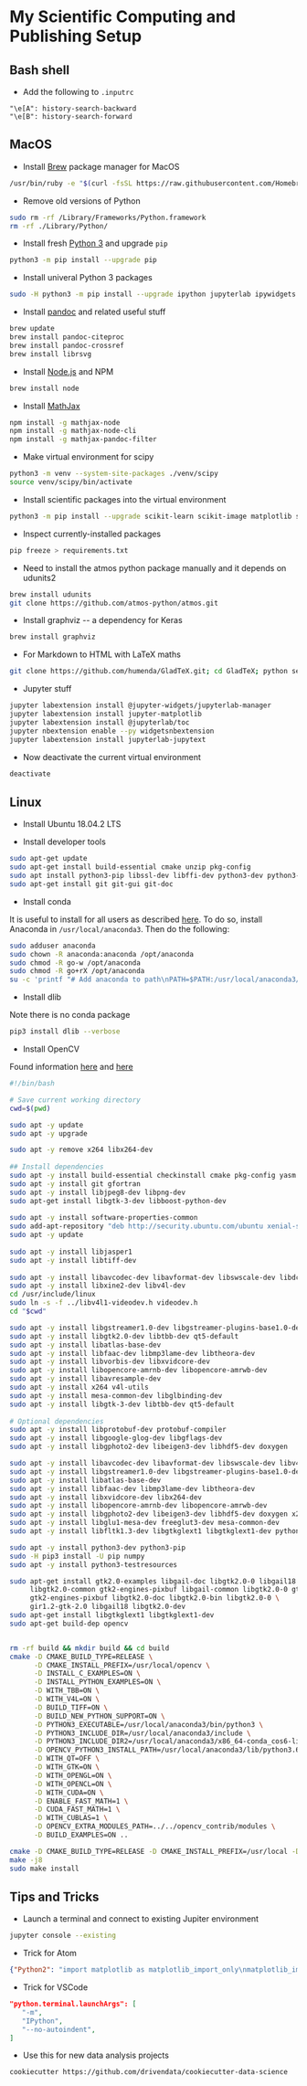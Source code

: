 # My Scientific Computing and Publishing Setup


## Bash shell

* Add the following to `.inputrc`

```
"\e[A": history-search-backward
"\e[B": history-search-forward
```

## MacOS

* Install [Brew](https://brew.sh) package manager for MacOS

```bash
/usr/bin/ruby -e "$(curl -fsSL https://raw.githubusercontent.com/Homebrew/install/master/install)"
```

* Remove old versions of Python

```bash
sudo rm -rf /Library/Frameworks/Python.framework
rm -rf ./Library/Python/
```

* Install fresh [Python 3](https://www.python.org/downloads/mac-osx/) and upgrade `pip`

```bash
python3 -m pip install --upgrade pip
```

* Install univeral Python 3 packages

```bash
sudo -H python3 -m pip install --upgrade ipython jupyterlab ipywidgets nbconvert ipykernel autopep8 black yapf isort pipreqs pylint python-language-server[all] genson pipreqs cookiecutter python-dotenv sphinx sphinx-autobuild jsonmerge jupytext pandoc-eqnos pandoc-fignos pandoc-tablenos
```

* Install [pandoc](https://pandoc.org/installing.html) and related useful stuff

```bash
brew update
brew install pandoc-citeproc
brew install pandoc-crossref
brew install librsvg
```

* Install [Node.js](https://nodejs.org/en/) and NPM

```bash
brew install node
```

* Install [MathJax](https://www.mathjax.org)

```bash
npm install -g mathjax-node
npm install -g mathjax-node-cli
npm install -g mathjax-pandoc-filter
```

* Make virtual environment for scipy

```bash
python3 -m venv --system-site-packages ./venv/scipy
source venv/scipy/bin/activate
```

* Install scientific packages into the virtual environment

```bash
python3 -m pip install --upgrade scikit-learn scikit-image matplotlib sympy pandas xarray cython tensorly pymc3 nose numexpr Pillow h5py netCDF4 cfunits wpca keras tensorflow pydot statsmodels constrNMPy spectral seaborn dask ipympl pyro-ppl torch torchvision pweave
```

* Inspect currently-installed packages

```bash
pip freeze > requirements.txt
```

* Need to install the atmos python package manually and it depends on udunits2

```bash
brew install udunits
git clone https://github.com/atmos-python/atmos.git

```

* Install graphviz -- a dependency for Keras

```bash
brew install graphviz
```

* For Markdown to HTML with LaTeX maths

```bash
git clone https://github.com/humenda/GladTeX.git; cd GladTeX; python setup.py install
```

* Jupyter stuff

```bash
jupyter labextension install @jupyter-widgets/jupyterlab-manager
jupyter labextension install jupyter-matplotlib
jupyter labextension install @jupyterlab/toc
jupyter nbextension enable --py widgetsnbextension
jupyter labextension install jupyterlab-jupytext
```

* Now deactivate the current virtual environment

```bash
deactivate
```

## Linux

* Install Ubuntu 18.04.2 LTS

* Install developer tools

```bash
sudo apt-get update
sudo apt-get install build-essential cmake unzip pkg-config
sudo apt install python3-pip libssl-dev libffi-dev python3-dev python3-venv
sudo apt-get install git git-gui git-doc
```

* Install conda

It is useful to install for all users as described [here](https://medium.com/@pjptech/installing-anaconda-for-multiple-users-650b2a6666c6). To do so, install Anaconda in `/usr/local/anaconda3`. Then do the following:

```bash
sudo adduser anaconda
sudo chown -R anaconda:anaconda /opt/anaconda
sudo chmod -R go-w /opt/anaconda
sudo chmod -R go+rX /opt/anaconda
su -c 'printf "# Add anaconda to path\nPATH=$PATH:/usr/local/anaconda3/bin/" >> /home/anaconda/.bashrc' anaconda
```

* Install dlib

Note there is no conda package

```bash
pip3 install dlib --verbose
```

* Install OpenCV

Found information [here](https://docs.opencv.org/4.1.1/d2/de6/tutorial_py_setup_in_ubuntu.html) and [here](https://www.pyimagesearch.com/2018/05/28/ubuntu-18-04-how-to-install-opencv/)

```bash
#!/bin/bash

# Save current working directory
cwd=$(pwd)

sudo apt -y update
sudo apt -y upgrade

sudo apt -y remove x264 libx264-dev
 
## Install dependencies
sudo apt -y install build-essential checkinstall cmake pkg-config yasm
sudo apt -y install git gfortran
sudo apt -y install libjpeg8-dev libpng-dev
sudo apt-get install libgtk-3-dev libboost-python-dev
 
sudo apt -y install software-properties-common
sudo add-apt-repository "deb http://security.ubuntu.com/ubuntu xenial-security main"
sudo apt -y update
 
sudo apt -y install libjasper1
sudo apt -y install libtiff-dev
 
sudo apt -y install libavcodec-dev libavformat-dev libswscale-dev libdc1394-22-dev
sudo apt -y install libxine2-dev libv4l-dev
cd /usr/include/linux
sudo ln -s -f ../libv4l1-videodev.h videodev.h
cd "$cwd"

sudo apt -y install libgstreamer1.0-dev libgstreamer-plugins-base1.0-dev
sudo apt -y install libgtk2.0-dev libtbb-dev qt5-default
sudo apt -y install libatlas-base-dev
sudo apt -y install libfaac-dev libmp3lame-dev libtheora-dev
sudo apt -y install libvorbis-dev libxvidcore-dev
sudo apt -y install libopencore-amrnb-dev libopencore-amrwb-dev
sudo apt -y install libavresample-dev
sudo apt -y install x264 v4l-utils
sudo apt -y install mesa-common-dev libglbinding-dev
sudo apt -y install libgtk-3-dev libtbb-dev qt5-default
 
# Optional dependencies
sudo apt -y install libprotobuf-dev protobuf-compiler
sudo apt -y install libgoogle-glog-dev libgflags-dev
sudo apt -y install libgphoto2-dev libeigen3-dev libhdf5-dev doxygen

sudo apt -y install libavcodec-dev libavformat-dev libswscale-dev libv4l-dev libdc1394-22-dev
sudo apt -y install libgstreamer1.0-dev libgstreamer-plugins-base1.0-dev
sudo apt -y install libatlas-base-dev
sudo apt -y install libfaac-dev libmp3lame-dev libtheora-dev
sudo apt -y install libxvidcore-dev libx264-dev
sudo apt -y install libopencore-amrnb-dev libopencore-amrwb-dev
sudo apt -y install libgphoto2-dev libeigen3-dev libhdf5-dev doxygen x264 v4l-utils
sudo apt -y install libglu1-mesa-dev freeglut3-dev mesa-common-dev
sudo apt -y install libfltk1.3-dev libgtkglext1 libgtkglext1-dev python-gtkglext1

sudo apt -y install python3-dev python3-pip
sudo -H pip3 install -U pip numpy
sudo apt -y install python3-testresources

sudo apt-get install gtk2.0-examples libgail-doc libgtk2.0-0 libgail18 libgail-dev \
     libgtk2.0-common gtk2-engines-pixbuf libgail-common libgtk2.0-0 gtk2.0-examples \
     gtk2-engines-pixbuf libgtk2.0-doc libgtk2.0-bin libgtk2.0-0 \
     gir1.2-gtk-2.0 libgail18 libgtk2.0-dev
sudo apt-get install libgtkglext1 libgtkglext1-dev
sudo apt-get build-dep opencv


rm -rf build && mkdir build && cd build
cmake -D CMAKE_BUILD_TYPE=RELEASE \
      -D CMAKE_INSTALL_PREFIX=/usr/local/opencv \
      -D INSTALL_C_EXAMPLES=ON \
      -D INSTALL_PYTHON_EXAMPLES=ON \
      -D WITH_TBB=ON \
      -D WITH_V4L=ON \
      -D BUILD_TIFF=ON \
      -D BUILD_NEW_PYTHON_SUPPORT=ON \
      -D PYTHON3_EXECUTABLE=/usr/local/anaconda3/bin/python3 \
      -D PYTHON3_INCLUDE_DIR=/usr/local/anaconda3/include \
      -D PYTHON3_INCLUDE_DIR2=/usr/local/anaconda3/x86_64-conda_cos6-linux-gnu \
      -D OPENCV_PYTHON3_INSTALL_PATH=/usr/local/anaconda3/lib/python3.6/site-packages \
      -D WITH_QT=OFF \
      -D WITH_GTK=ON \
      -D WITH_OPENGL=ON \
      -D WITH_OPENCL=ON \
      -D WITH_CUDA=ON \
      -D ENABLE_FAST_MATH=1 \
      -D CUDA_FAST_MATH=1 \
      -D WITH_CUBLAS=1 \
      -D OPENCV_EXTRA_MODULES_PATH=../../opencv_contrib/modules \
      -D BUILD_EXAMPLES=ON ..

cmake -D CMAKE_BUILD_TYPE=RELEASE -D CMAKE_INSTALL_PREFIX=/usr/local -D WITH_TBB=ON -D BUILD_NEW_PYTHON_SUPPORT=ON -D WITH_V4L=ON -D INSTALL_C_EXAMPLES=ON -D INSTALL_PYTHON_EXAMPLES=ON -D BUILD_EXAMPLES=ON -D WITH_QT=ON -D WITH_GTK=ON -D WITH_OPENGL=ON ..
make -j8
sudo make install
```

## Tips and Tricks

* Launch a terminal and connect to existing Jupiter environment

```bash
jupyter console --existing
```

* Trick for Atom

```json
{"Python2": "import matplotlib as matplotlib_import_only\nmatplotlib_import_only.use('Agg')\n%matplotlib inline\n%config InlineBackend.figure_format = 'retina'\npython=None"}
```

* Trick for VSCode

```json
"python.terminal.launchArgs": [
   "-m",
   "IPython",
   "--no-autoindent",
]
```

* Use this for new data analysis projects

```bash
cookiecutter https://github.com/drivendata/cookiecutter-data-science
```
